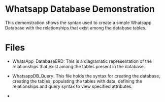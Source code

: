 # Whatsapp Database Demonstration
This demonstration shows the syntax used to create a simple Whatsapp Database with the relationships that exist among the database tables.

# Files
- WhatsApp_DatabaseERD: This is a diagramatic representation of the relationships that exist among the tables present in the database.

- WhatsappDB_Query: This file holds the syntax for creating the database, creating the tables, populating the tables with data, defining the relationships and query syntax to view specified attributes.

- 
